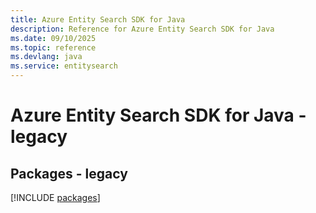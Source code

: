 ```yaml
---
title: Azure Entity Search SDK for Java
description: Reference for Azure Entity Search SDK for Java
ms.date: 09/10/2025
ms.topic: reference
ms.devlang: java
ms.service: entitysearch
---
```

# Azure Entity Search SDK for Java - legacy
## Packages - legacy
[!INCLUDE [packages](entity-search-index.md)]